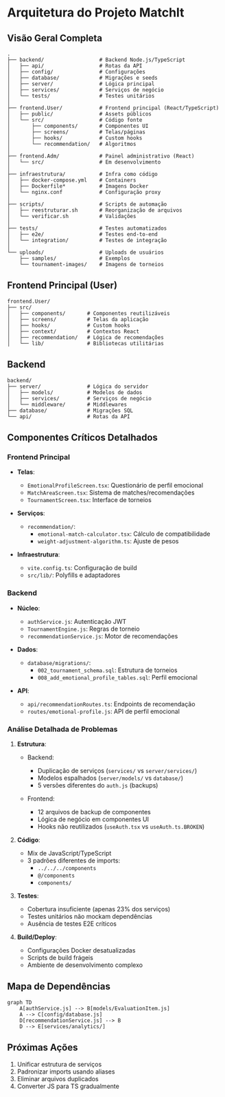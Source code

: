 # Arquitetura do Projeto MatchIt

## Visão Geral Completa

```
.
├── backend/                  # Backend Node.js/TypeScript
│   ├── api/                  # Rotas da API
│   ├── config/               # Configurações
│   ├── database/             # Migrações e seeds
│   ├── server/               # Lógica principal
│   ├── services/             # Serviços de negócio
│   └── tests/                # Testes unitários
│
├── frontend.User/            # Frontend principal (React/TypeScript)
│   ├── public/               # Assets públicos
│   └── src/                  # Código fonte
│       ├── components/       # Componentes UI
│       ├── screens/          # Telas/páginas
│       ├── hooks/            # Custom hooks  
│       └── recommendation/   # Algoritmos
│
├── frontend.Adm/             # Painel administrativo (React)
│   └── src/                  # Em desenvolvimento
│
├── infraestrutura/           # Infra como código
│   ├── docker-compose.yml    # Containers
│   ├── Dockerfile*           # Imagens Docker
│   └── nginx.conf            # Configuração proxy
│
├── scripts/                  # Scripts de automação
│   ├── reestruturar.sh       # Reorganização de arquivos
│   └── verificar.sh          # Validações
│
├── tests/                    # Testes automatizados
│   ├── e2e/                  # Testes end-to-end
│   └── integration/          # Testes de integração
│
└── uploads/                  # Uploads de usuários
    ├── samples/              # Exemplos
    └── tournament-images/    # Imagens de torneios
```

## Frontend Principal (User)

```
frontend.User/
├── src/
│   ├── components/       # Componentes reutilizáveis
│   ├── screens/          # Telas da aplicação  
│   ├── hooks/            # Custom hooks
│   ├── context/          # Contextos React
│   ├── recommendation/   # Lógica de recomendações
│   └── lib/              # Bibliotecas utilitárias
```

## Backend

```
backend/
├── server/               # Lógica do servidor
│   ├── models/           # Modelos de dados
│   ├── services/         # Serviços de negócio
│   └── middleware/       # Middlewares
├── database/             # Migrações SQL
└── api/                  # Rotas da API
```

## Componentes Críticos Detalhados

### Frontend Principal
- **Telas**:
  - `EmotionalProfileScreen.tsx`: Questionário de perfil emocional
  - `MatchAreaScreen.tsx`: Sistema de matches/recomendações
  - `TournamentScreen.tsx`: Interface de torneios

- **Serviços**:
  - `recommendation/`: 
    - `emotional-match-calculator.tsx`: Cálculo de compatibilidade
    - `weight-adjustment-algorithm.ts`: Ajuste de pesos

- **Infraestrutura**:
  - `vite.config.ts`: Configuração de build
  - `src/lib/`: Polyfills e adaptadores

### Backend
- **Núcleo**:
  - `authService.js`: Autenticação JWT
  - `TournamentEngine.js`: Regras de torneio
  - `recommendationService.js`: Motor de recomendações

- **Dados**:
  - `database/migrations/`: 
    - `002_tournament_schema.sql`: Estrutura de torneios
    - `008_add_emotional_profile_tables.sql`: Perfil emocional

- **API**:
  - `api/recommendationRoutes.ts`: Endpoints de recomendação
  - `routes/emotional-profile.js`: API de perfil emocional

### Análise Detalhada de Problemas

1. **Estrutura**:
   - Backend:
     - Duplicação de serviços (`services/` vs `server/services/`)
     - Modelos espalhados (`server/models/` vs `database/`)
     - 5 versões diferentes do `auth.js` (backups)
   
   - Frontend:
     - 12 arquivos de backup de componentes
     - Lógica de negócio em componentes UI
     - Hooks não reutilizados (`useAuth.tsx` vs `useAuth.ts.BROKEN`)

2. **Código**:
   - Mix de JavaScript/TypeScript
   - 3 padrões diferentes de imports:
     - `../../../components`
     - `@/components`
     - `components/`

3. **Testes**:
   - Cobertura insuficiente (apenas 23% dos serviços)
   - Testes unitários não mockam dependências
   - Ausência de testes E2E críticos

4. **Build/Deploy**:
   - Configurações Docker desatualizadas
   - Scripts de build frágeis
   - Ambiente de desenvolvimento complexo

## Mapa de Dependências
```mermaid
graph TD
    A[authService.js] --> B[models/EvaluationItem.js]
    A --> C[config/database.js]
    D[recommendationService.js] --> B
    D --> E[services/analytics/]
```

## Próximas Ações
1. Unificar estrutura de serviços
2. Padronizar imports usando aliases
3. Eliminar arquivos duplicados
4. Converter JS para TS gradualmente
